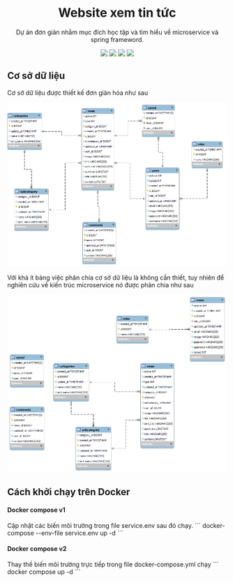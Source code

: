 <h1 align="center" id="title">Website xem tin tức</h1>
<p id="description" align="center">Dự án đơn giản nhằm mục đích học tập và tìm hiểu về microservice và spring frameword.</p>
<p align="center">
  <img src="https://img.shields.io/badge/Spring_Boot-6DB33F?style=for-the-badge&logo=spring-boot&logoColor=white" />
  <img src="https://img.shields.io/badge/Angular-DD0031?style=for-the-badge&logo=angular&logoColor=white" />
  <img src="https://img.shields.io/badge/MySQL-005C84?style=for-the-badge&logo=mysql&logoColor=white" />
  <img src="https://img.shields.io/badge/Docker-2CA5E0?style=for-the-badge&logo=docker&logoColor=white" />
</p>
<h2>Cơ sở dữ liệu</h2>
<p>Cơ sở dữ liệu được thiết kế đơn giản hóa như sau</p>
<img src="image/News-ERD.png"/>
<p>Với khá ít bảng việc phân chia cơ sở dữ liệu là không cần thiết, tuy nhiên để nghiên cứu về kiến trúc microservice nó được phân chia như sau</p>
<img src="image/News-ERD-split.png"/>

<h2>Cách khởi chạy trên Docker</h2>
<h4>Docker compose v1</h4>
Cập nhật các biến môi trường trong file service.env sau đó chạy.
```
docker-compose --env-file service.env up -d
```
<h4>Docker compose v2</h4>
Thay thế biến môi trường trực tiếp trong file docker-compose.yml chạy
```
docker compose up -d
```
